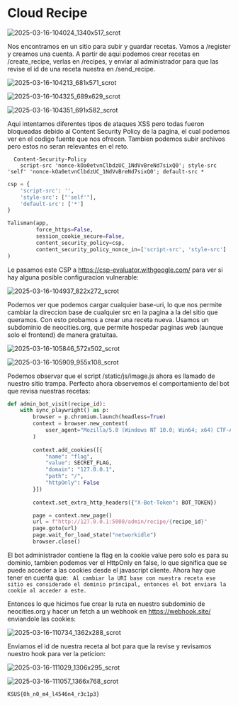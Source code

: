 # Cloud Recipe

![2025-03-16-104024_1340x517_scrot](https://github.com/user-attachments/assets/ba8e0991-be72-4462-8d04-b1943cae2d12)

Nos encontramos en un sitio para subir y guardar recetas. Vamos a /register y creamos una cuenta.
A partir de aqui podemos crear recetas en /create_recipe, verlas en /recipes, y enviar al administrador para que las revise el id de una receta nuestra en /send_recipe.

![2025-03-16-104213_681x571_scrot](https://github.com/user-attachments/assets/1772e914-96c4-44a6-8268-0bd70053c0a8)

![2025-03-16-104325_689x629_scrot](https://github.com/user-attachments/assets/41d40b89-cc20-4419-b4d5-09b279ca432f)

![2025-03-16-104351_691x582_scrot](https://github.com/user-attachments/assets/b19d6d10-f648-4221-af00-54865309f20f)

Aqui intentamos diferentes tipos de ataques XSS pero todas fueron bloqueadas debido al Content Security Policy de la pagina, el cual podemos ver en el codigo fuente que nos ofrecen. Tambien podemos subir archivos pero estos no seran relevantes en el reto.

```
  Content-Security-Policy
	script-src 'nonce-kOa0etvnClbdzUC_1NdVvBreNd7sixQ0'; style-src 'self' 'nonce-kOa0etvnClbdzUC_1NdVvBreNd7sixQ0'; default-src *
```

``` python
csp = {
    'script-src': '',    
    'style-src': ["'self'"],       
    'default-src': ['*']
}

Talisman(app,
         force_https=False,
         session_cookie_secure=False,
         content_security_policy=csp,
         content_security_policy_nonce_in=['script-src', 'style-src']
)
```

Le pasamos este CSP a https://csp-evaluator.withgoogle.com/ para ver si hay alguna posible configuracion vulnerable:

![2025-03-16-104937_822x272_scrot](https://github.com/user-attachments/assets/ca15505b-f1e0-4067-a722-32d7a74e9ab3)

Podemos ver que podemos cargar cualquier base-uri, lo que nos permite cambiar la direccion base de cualquier src en la pagina a la del sitio que queramos. Con esto probamos a crear una receta nueva. Usamos un subdominio de neocities.org, que permite hospedar paginas web (aunque solo el frontend) de manera gratuitaa.

![2025-03-16-105846_572x502_scrot](https://github.com/user-attachments/assets/ce9039fd-af5c-4414-8bf8-c5c623aed91b)

![2025-03-16-105909_955x108_scrot](https://github.com/user-attachments/assets/c50b8793-fc49-4170-af20-9fe811a7c2d4)

Podemos observar que el script /static/js/image.js ahora es llamado de nuestro sitio trampa. Perfecto ahora observemos el comportamiento del bot que revisa nuestras recetas:

``` python
def admin_bot_visit(recipe_id):
    with sync_playwright() as p:
        browser = p.chromium.launch(headless=True)
        context = browser.new_context(
            user_agent="Mozilla/5.0 (Windows NT 10.0; Win64; x64) CTF-Admin-Agent"
        )
        
        context.add_cookies([{
            "name": "flag",
            "value": SECRET_FLAG,
            "domain": "127.0.0.1",
            "path": "/",
            "httpOnly": False
        }])
        
        context.set_extra_http_headers({"X-Bot-Token": BOT_TOKEN})

        page = context.new_page()
        url = f"http://127.0.0.1:5000/admin/recipe/{recipe_id}"
        page.goto(url)
        page.wait_for_load_state("networkidle")
        browser.close()
```

El bot administrador contiene la flag en la cookie value pero solo es para su dominio, tambien podemos ver el HttpOnly en false, lo que significa que se puede acceder a las cookies desde el javascript cliente. Ahora hay que tener en cuenta que:
` Al cambiar la URI base con nuestra receta ese sitio es considerado el dominio principal, entonces el bot enviara la cookie al acceder a este.`

Entonces lo que hicimos fue crear la ruta en nuestro subdominio de neocities.org y hacer un fetch a un webhook en https://webhook.site/ enviandole las cookies:

![2025-03-16-110734_1362x288_scrot](https://github.com/user-attachments/assets/9e4e6360-6aa0-4b80-84c1-3d295d2ddc90)

Enviamos el id de nuestra receta al bot para que la revise y revisamos nuestro hook para ver la peticion:

![2025-03-16-111029_1306x295_scrot](https://github.com/user-attachments/assets/a0f92cc3-fc1c-4e6e-ae67-561595ad81f6)

![2025-03-16-111057_1366x768_scrot](https://github.com/user-attachments/assets/f0f02584-00ea-482e-b780-1a458b12b1e8)

`KSUS{0h_n0_m4_l4546n4_r3c1p3}`




